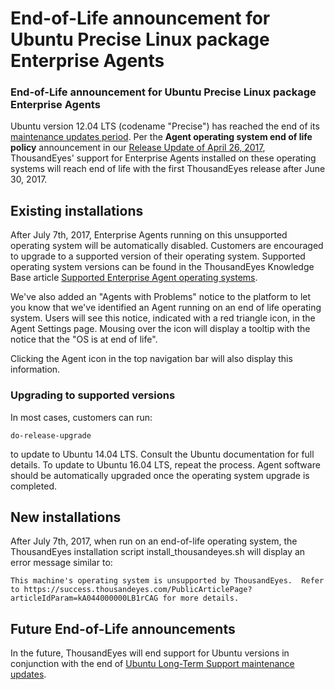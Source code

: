 # End-of-Life announcement for Ubuntu Precise Linux package Enterprise Agents

### End-of-Life announcement for Ubuntu Precise Linux package Enterprise Agents

Ubuntu version 12.04 LTS \(codename "Precise"\) has reached the end of its [maintenance updates period](https://www.ubuntu.com/info/release-end-of-life).  Per the **Agent operating system end of life policy** announcement in our [Release Update of April 26, 2017](https://success.thousandeyes.com/PublicArticlePage?articleIdParam=kA044000000CoAXCA0), ThousandEyes' support for Enterprise Agents installed on these operating systems will reach end of life with the first ThousandEyes release after June 30, 2017.

## Existing installations

After July 7th, 2017, Enterprise Agents running on this unsupported operating system will be automatically disabled.  Customers are encouraged to upgrade to a supported version of their operating system.  Supported operating system versions can be found in the ThousandEyes Knowledge Base article [Supported Enterprise Agent operating systems](https://success.thousandeyes.com/PublicArticlePage?articleIdParam=kA0E0000000CmnoKAC).

We've also added an "Agents with Problems" notice to the platform to let you know that we've identified an Agent running on an end of life operating system.  Users will see this notice, indicated with a red triangle icon, in the Agent Settings page.  Mousing over the icon will display a tooltip with the notice that the "OS is at end of life".

Clicking the Agent icon in the top navigation bar  will also display this information.

### Upgrading to supported versions

In most cases, customers can run:

```text
do-release-upgrade
```

to update to Ubuntu 14.04 LTS. Consult the Ubuntu documentation for full details.  To update to Ubuntu 16.04 LTS, repeat the process. Agent software should be automatically upgraded once the operating system upgrade is completed.

## New installations

After July 7th, 2017, when run on an end-of-life operating system, the ThousandEyes installation script install\_thousandeyes.sh will display an error message similar to:

```text
This machine's operating system is unsupported by ThousandEyes.  Refer to https://success.thousandeyes.com/PublicArticlePage?articleIdParam=kA044000000LB1rCAG for more details.
```

## Future End-of-Life announcements

In the future, ThousandEyes will end support for Ubuntu versions in conjunction with the end of [Ubuntu Long-Term Support maintenance updates](https://wiki.ubuntu.com/Releases?_ga=1.43815013.1598322379.1485884951).

